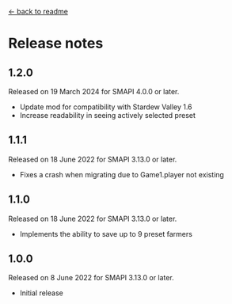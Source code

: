 ﻿[← back to readme](README.md)

# Release notes

## 1.2.0
Released on 19 March 2024 for SMAPI 4.0.0 or later.

- Update mod for compatibility with Stardew Valley 1.6
- Increase readability in seeing actively selected preset

## 1.1.1
Released on 18 June 2022 for SMAPI 3.13.0 or later.

- Fixes a crash when migrating due to Game1.player not existing

## 1.1.0
Released on 18 June 2022 for SMAPI 3.13.0 or later.

- Implements the ability to save up to 9 preset farmers

## 1.0.0
Released on 8 June 2022 for SMAPI 3.13.0 or later.

- Initial release
